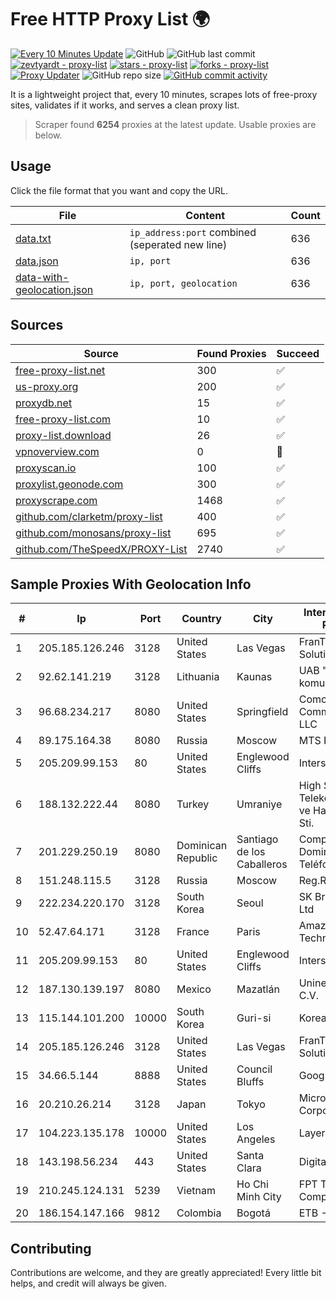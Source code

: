 
# Free HTTP Proxy List 🌍

[![Every 10 Minutes Update](https://github.com/mertguvencli/http-proxy-list/actions/workflows/main.yml/badge.svg?branch=main)](https://github.com/mertguvencli/http-proxy-list/actions/workflows/main.yml)
![GitHub](https://img.shields.io/github/license/mertguvencli/http-proxy-list)
![GitHub last commit](https://img.shields.io/github/last-commit/mertguvencli/http-proxy-list)
[![zevtyardt - proxy-list](https://img.shields.io/static/v1?label=zevtyardt&message=proxy-list&color=blue&logo=github)](https://github.com/zevtyardt/proxy-list "Go to GitHub repo")
[![stars - proxy-list](https://img.shields.io/github/stars/zevtyardt/proxy-list?style=social)](https://github.com/zevtyardt/proxy-list)
[![forks - proxy-list](https://img.shields.io/github/forks/zevtyardt/proxy-list?style=social)](https://github.com/zevtyardt/proxy-list)
[![Proxy Updater](https://github.com/zevtyardt/proxy-list/workflows/Proxy%20Updater/badge.svg)](https://github.com/zevtyardt/proxy-list/actions?query=workflow:"Proxy+Updater")
![GitHub repo size](https://img.shields.io/github/repo-size/zevtyardt/proxy-list)
[![GitHub commit activity](https://img.shields.io/github/commit-activity/m/zevtyardt/proxy-list?logo=commits)](https://github.com/zevtyardt/proxy-list/commits/main)

It is a lightweight project that, every 10 minutes, scrapes lots of free-proxy sites, validates if it works, and serves a clean proxy list.

> Scraper found **6254** proxies at the latest update. Usable proxies are below.

## Usage

Click the file format that you want and copy the URL.

|File|Content|Count|
|----|-------|-----|
|[data.txt](https://raw.githubusercontent.com/mertguvencli/http-proxy-list/main/proxy-list/data.txt)|`ip_address:port` combined (seperated new line)|636|
|[data.json](https://raw.githubusercontent.com/mertguvencli/http-proxy-list/main/proxy-list/data.json)|`ip, port`|636|
|[data-with-geolocation.json](https://raw.githubusercontent.com/mertguvencli/http-proxy-list/main/proxy-list/data-with-geolocation.json)|`ip, port, geolocation`|636|

## Sources

|Source|Found Proxies|Succeed|
|------|-------------|-------|
|[free-proxy-list.net](https://free-proxy-list.net)|300|✅|
|[us-proxy.org](https://www.us-proxy.org)|200|✅|
|[proxydb.net](http://proxydb.net)|15|✅|
|[free-proxy-list.com](https://free-proxy-list.com/?page=&port=&type%5B%5D=http&type%5B%5D=https&up_time=0&search=Search)|10|✅|
|[proxy-list.download](https://www.proxy-list.download/HTTP)|26|✅|
|[vpnoverview.com](https://vpnoverview.com/privacy/anonymous-browsing/free-proxy-servers)|0|🚫|
|[proxyscan.io](https://www.proxyscan.io)|100|✅|
|[proxylist.geonode.com](https://proxylist.geonode.com/api/proxy-list?limit=300&page=1&sort_by=lastChecked&sort_type=desc&protocols=http,https)|300|✅|
|[proxyscrape.com](https://api.proxyscrape.com/v2/?request=displayproxies&protocol=http&timeout=10000&country=all&ssl=all&anonymity=all)|1468|✅|
|[github.com/clarketm/proxy-list](https://raw.githubusercontent.com/clarketm/proxy-list/master/proxy-list-raw.txt)|400|✅|
|[github.com/monosans/proxy-list](https://raw.githubusercontent.com/monosans/proxy-list/main/proxies/http.txt)|695|✅|
|[github.com/TheSpeedX/PROXY-List](https://raw.githubusercontent.com/TheSpeedX/PROXY-List/master/http.txt)|2740|✅|


## Sample Proxies With Geolocation Info

|#|Ip|Port|Country|City|Internet Service Provider|
|-|--|----|-------|----|-------------------------|
|1|205.185.126.246|3128|United States|Las Vegas|FranTech Solutions|
|2|92.62.141.219|3128|Lithuania|Kaunas|UAB "Baltnetos komunikacijos"|
|3|96.68.234.217|8080|United States|Springfield|Comcast Cable Communications, LLC|
|4|89.175.164.38|8080|Russia|Moscow|MTS PJSC|
|5|205.209.99.153|80|United States|Englewood Cliffs|Interserver, Inc|
|6|188.132.222.44|8080|Turkey|Umraniye|High Speed Telekomunikasyon ve Hab. Hiz. Ltd. Sti.|
|7|201.229.250.19|8080|Dominican Republic|Santiago de los Caballeros|Compañía Dominicana de Teléfonos S. A.|
|8|151.248.115.5|3128|Russia|Moscow|Reg.Ru|
|9|222.234.220.170|3128|South Korea|Seoul|SK Broadband Co Ltd|
|10|52.47.64.171|3128|France|Paris|Amazon Technologies Inc.|
|11|205.209.99.153|80|United States|Englewood Cliffs|Interserver, Inc|
|12|187.130.139.197|8080|Mexico|Mazatlán|Uninet S.A. de C.V.|
|13|115.144.101.200|10000|South Korea|Guri-si|Korea Telecom|
|14|205.185.126.246|3128|United States|Las Vegas|FranTech Solutions|
|15|34.66.5.144|8888|United States|Council Bluffs|Google LLC|
|16|20.210.26.214|3128|Japan|Tokyo|Microsoft Corporation|
|17|104.223.135.178|10000|United States|Los Angeles|LayerHost|
|18|143.198.56.234|443|United States|Santa Clara|DigitalOcean, LLC|
|19|210.245.124.131|5239|Vietnam|Ho Chi Minh City|FPT Telecom Company|
|20|186.154.147.166|9812|Colombia|Bogotá|ETB - Colombia|



## Contributing

Contributions are welcome, and they are greatly appreciated! Every
little bit helps, and credit will always be given.


